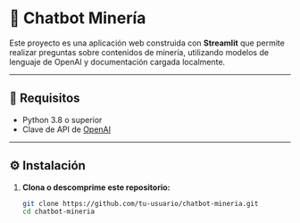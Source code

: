 # 🤖 Chatbot Minería

Este proyecto es una aplicación web construida con **Streamlit** que permite realizar preguntas sobre contenidos de minería, utilizando modelos de lenguaje de OpenAI y documentación cargada localmente.

---

## 🚀 Requisitos

- Python 3.8 o superior
- Clave de API de [OpenAI](https://platform.openai.com/account/api-keys)

---

## ⚙️ Instalación

1. **Clona o descomprime este repositorio:**

   ```bash
   git clone https://github.com/tu-usuario/chatbot-mineria.git
   cd chatbot-mineria
